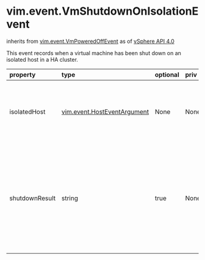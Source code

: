 vim.event.VmShutdownOnIsolationEvent
====================================
inherits from [vim.event.VmPoweredOffEvent](docs/vim.event.VmPoweredOffEvent.md)
as of [vSphere API 4.0](vim.version.md#vim.version.version5)


This event records when a virtual machine has been shut down on an isolated host   in a HA cluster.

| property | type | optional | priv | desc |
|:---------|:-----|:---------|:-----|:-----|
| isolatedHost | [vim.event.HostEventArgument](vim.event.HostEventArgument.md "vim.event.HostEventArgument") | None | None | The isolated host on which a virtual machine was shutdown. |
| shutdownResult | string | true | None | Indicates if the shutdown was successful. If the shutdown failed, the virtual   machine was powered off. see Operation |


